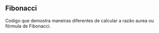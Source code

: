 ## Fibonacci

Codigo que demostra maneiras diferentes de calcular a razão aurea ou fôrmula de Fibonacci.